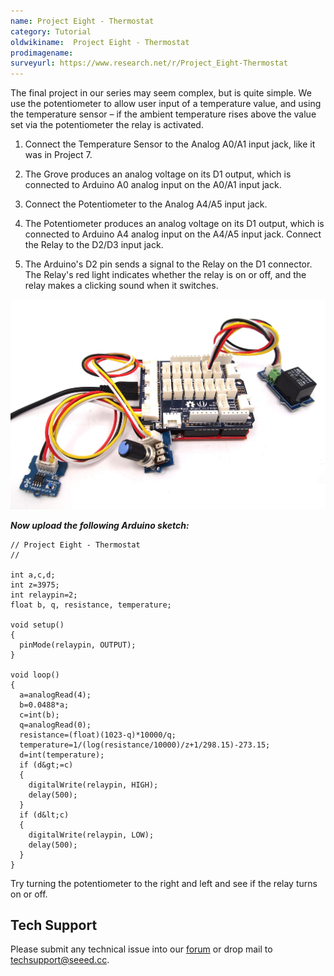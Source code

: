 ```yaml
---
name: Project Eight - Thermostat
category: Tutorial
oldwikiname:  Project Eight - Thermostat
prodimagename:  
surveyurl: https://www.research.net/r/Project_Eight-Thermostat
---
```


The final project in our series may seem complex, but is quite simple. We use the potentiometer to allow user input of a temperature value, and using the temperature sensor – if the ambient temperature rises above the value set via the potentiometer the relay is activated.

1.  Connect the Temperature Sensor to the Analog A0/A1 input jack, like it was in Project 7.
2.  The Grove produces an analog voltage on its D1 output, which is connected to Arduino A0 analog input on the A0/A1 input jack.

3.  Connect the Potentiometer to the Analog A4/A5 input jack.

4.  The Potentiometer produces an analog voltage on its D1 output, which is connected to Arduino A4 analog input on the A4/A5 input jack.
 Connect the Relay to the D2/D3 input jack.

5.  The Arduino's D2 pin sends a signal to the Relay on the D1 connector. The Relay's red light indicates whether the relay is on or off, and the relay makes a clicking sound when it switches.

 ![](https://github.com/SeeedDocument/Project_Eight-Thermostat/raw/master/img/Conn-eight.jpg)

 _**Now upload the following Arduino sketch:**_

```
// Project Eight - Thermostat
//

int a,c,d;
int z=3975;
int relaypin=2;
float b, q, resistance, temperature;

void setup()
{
  pinMode(relaypin, OUTPUT);
}

void loop()
{
  a=analogRead(4);
  b=0.0488*a;
  c=int(b);
  q=analogRead(0);
  resistance=(float)(1023-q)*10000/q;
  temperature=1/(log(resistance/10000)/z+1/298.15)-273.15;
  d=int(temperature);
  if (d&gt;=c)
  {
    digitalWrite(relaypin, HIGH);
    delay(500);
  }
  if (d&lt;c)
  {
    digitalWrite(relaypin, LOW);
    delay(500);
  }
}
```
Try turning the potentiometer to the right and left and see if the relay turns on or off.

## Tech Support
Please submit any technical issue into our [forum](http://forum.seeedstudio.com/) or drop mail to techsupport@seeed.cc. 